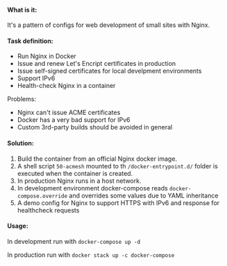 #### What is it:

It's a pattern of configs for web development of small sites with Nginx.

#### Task definition:

* Run Nginx in Docker
* Issue and renew Let's Encript certificates in production
* Issue self-signed certificates for local develpment environments
* Support IPv6
* Health-check Nginx in a container

Problems:
* Nginx can't issue ACME certificates
* Docker has a very bad support for IPv6
* Custom 3rd-party builds should be avoided in general

#### Solution:

1. Build the container from an official Nginx docker image.
2. A shell script `50-acmesh` mounted to th `/docker-entrypoint.d/` folder is executed when the container is created.  
3. In production Nginx runs in a host network. 
3. In development environment docker-compose reads `docker-compose.override` and overrides some values due to YAML inheritance
4. A demo config for Nginx to support HTTPS with IPv6 and response for healthcheck requests

#### Usage:

In development run with `docker-compose up -d`

In production run with `docker stack up -c docker-compose`
